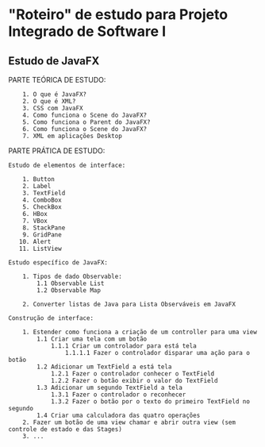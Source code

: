# "Roteiro" de estudo para Projeto Integrado de Software I

## Estudo de JavaFX

PARTE TEÓRICA DE ESTUDO:

        1. O que é JavaFX?
        2. O que é XML?
        3. CSS com JavaFX
        4. Como funciona o Scene do JavaFX?
        5. Como funciona o Parent do JavaFX?
        6. Como funciona o Scene do JavaFX?
        7. XML em aplicações Desktop

PARTE PRÁTICA DE ESTUDO:

    Estudo de elementos de interface:

        1. Button
        2. Label
        3. TextField
        4. ComboBox
        5. CheckBox
        6. HBox
        7. VBox
        8. StackPane
        9. GridPane
       10. Alert
       11. ListView

    Estudo específico de JavaFX:

        1. Tipos de dado Observable:
            1.1 Observable List
            1.2 Observable Map

        2. Converter listas de Java para Lista Observáveis em JavaFX

    Construção de interface:

        1. Estender como funciona a criação de um controller para uma view
            1.1 Criar uma tela com um botão
                1.1.1 Criar um controlador para está tela
                    1.1.1.1 Fazer o controlador disparar uma ação para o botão
            1.2 Adicionar um TextField a está tela
                1.2.1 Fazer o controlador conhecer o TextField
                1.2.2 Fazer o botão exibir o valor do TextField
            1.3 Adicionar um segundo TextField a tela
                1.3.1 Fazer o controlador o reconhecer
                1.3.2 Fazer o botão por o texto do primeiro TextField no segundo
            1.4 Criar uma calculadora das quatro operações
        2. Fazer um botão de uma view chamar e abrir outra view (sem controle de estado e das Stages)
        3. ...
